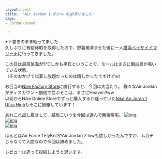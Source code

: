 ```yaml
---
layout: post
title:  "Air Jordan 1 Ultra High買いました"
tags:
- Jordan-Brand

---
```

※下書きのまま眠ってました...  
久しぶりに有給休暇を取得したので、野暮用済ませた後に一人[横浜ベイサイドマリーナ](http://ybmarina.com)に行ってきました。

この日は最高気温が5℃しかも平日ということで、モールはまさに閑古鳥が鳴いている状態。  
（そのおかげで試着し放題だったのは嬉しかったですけどw）

お目当の[Nike Factory Store](http://www.31op.com/yokohama/shop/yok21010.html)に直行すると、今回は大当たり。
様々なAir Jordanがディスカウント価格で並ぶそこは、まさにHeaven!!ww  
以前からNike Online Storeでずっと購入するか迷っていた[Nike Air Joran 1 Ultra High][UltraHigh]もそこに鎮座しています！

あれこれ試し履きして、結局こいつを今回は選んで無事帰宅。
[![img](https://watarusuzuki.github.io/assets/images/myshoes/IMG_0470.JPG)][UltraHigh]  
[![img](https://watarusuzuki.github.io/assets/images/myshoes/IMG_0471.JPG)][UltraHigh]  
[![img](https://watarusuzuki.github.io/assets/images/myshoes/IMG_0472.JPG)][UltraHigh]  

ほんとはAir Force 1 FlyKnitやAir Jordan 2 lowも欲しかったんですが、ムカデじゃなくて人間なので今回は諦めました。  

レビューは追って投稿しようと思います。

<!--
<table cellpadding="0" cellspacing="0" border="0" style=" border:1px solid #ccc; width:300px;"><tr style="border-style:none;"><td style="vertical-align:top; border-style:none; padding:10px; width:108px;"><a href="https://rpx.a8.net/svt/ejp?a8mat=2HSPW2+9XTJCI+2HOM+BWGDT&rakuten=y&a8ejpredirect=http%3A%2F%2Fhb.afl.rakuten.co.jp%2Fhgc%2Fg00q2mf4.2bo115e2.g00q2mf4.2bo12c7a%2Fa15082587770_2HSPW2_9XTJCI_2HOM_BWGDT%3Fpc%3Dhttp%253A%252F%252Fitem.rakuten.co.jp%252Flowtex%252F844700-132%252F%26m%3Dhttp%253A%252F%252Fm.rakuten.co.jp%252Flowtex%252Fi%252F10338776%252F" target="_blank" rel="nofollow"><img border="0" alt="" src="http://thumbnail.image.rakuten.co.jp/@0_mall/lowtex/cabinet/airjordan04/844700-132.jpg?_ex=128x128" /></a></td><td style="font-size:12px; vertical-align:middle; border-style:none; padding:10px;"><p style="padding:0; margin:0;"><a href="https://rpx.a8.net/svt/ejp?a8mat=2HSPW2+9XTJCI+2HOM+BWGDT&rakuten=y&a8ejpredirect=http%3A%2F%2Fhb.afl.rakuten.co.jp%2Fhgc%2Fg00q2mf4.2bo115e2.g00q2mf4.2bo12c7a%2Fa15082587770_2HSPW2_9XTJCI_2HOM_BWGDT%3Fpc%3Dhttp%253A%252F%252Fitem.rakuten.co.jp%252Flowtex%252F844700-132%252F%26m%3Dhttp%253A%252F%252Fm.rakuten.co.jp%252Flowtex%252Fi%252F10338776%252F" target="_blank" rel="nofollow">NIKE AIR JORDAN 1 RETRO ULTRA HIGH ナイキ エア ジョーダン 1 レトロ ウルトラ ハイ WHITE/GOLD/BLACK/PURE PLATINUM</a></p><p style="color:#666; margin-top:5px line-height:1.5;">価格:<span style="font-size:14px; color:#C00; font-weight:bold;">19,440円</span><br/><span style="font-size:10px; font-weight:normal;">(2017/5/3 17:53時点)</span><br/><span style="font-weight:bold;">感想(0件)</span></p></td></tr></table>
<img border="0" width="1" height="1" src="https://www17.a8.net/0.gif?a8mat=2HSPW2+9XTJCI+2HOM+BWGDT" alt="">

<table cellpadding="0" cellspacing="0" border="0" style=" border:1px solid #ccc; width:300px;"><tr style="border-style:none;"><td style="vertical-align:top; border-style:none; padding:10px; width:108px;"><a href="https://rpx.a8.net/svt/ejp?a8mat=2HSPW2+9XTJCI+2HOM+BWGDT&rakuten=y&a8ejpredirect=http%3A%2F%2Fhb.afl.rakuten.co.jp%2Fhgc%2Fg00s2xs4.2bo11ce5.g00s2xs4.2bo12a09%2Fa15082587770_2HSPW2_9XTJCI_2HOM_BWGDT%3Fpc%3Dhttp%253A%252F%252Fitem.rakuten.co.jp%252Fmegasports%252Fte106p44700001%252F%26m%3Dhttp%253A%252F%252Fm.rakuten.co.jp%252Fmegasports%252Fi%252F12110824%252F" target="_blank" rel="nofollow"><img border="0" alt="" src="http://thumbnail.image.rakuten.co.jp/@0_mall/megasports/cabinet/east2013/44700001-0.jpg?_ex=128x128" /></a></td><td style="font-size:12px; vertical-align:middle; border-style:none; padding:10px;"><p style="padding:0; margin:0;"><a href="https://rpx.a8.net/svt/ejp?a8mat=2HSPW2+9XTJCI+2HOM+BWGDT&rakuten=y&a8ejpredirect=http%3A%2F%2Fhb.afl.rakuten.co.jp%2Fhgc%2Fg00s2xs4.2bo11ce5.g00s2xs4.2bo12a09%2Fa15082587770_2HSPW2_9XTJCI_2HOM_BWGDT%3Fpc%3Dhttp%253A%252F%252Fitem.rakuten.co.jp%252Fmegasports%252Fte106p44700001%252F%26m%3Dhttp%253A%252F%252Fm.rakuten.co.jp%252Fmegasports%252Fi%252F12110824%252F" target="_blank" rel="nofollow">ジョーダン 靴 シューズ カジュアルスニーカー メンズ ブラック Jordan Jordan Retro 1 Ultra High - Men's - Black / Red</a></p><p style="color:#666; margin-top:5px line-height:1.5;">価格:<span style="font-size:14px; color:#C00; font-weight:bold;">17,280円</span><br/><span style="font-size:10px; font-weight:normal;">(2017/5/3 17:54時点)</span><br/><span style="font-weight:bold;">感想(0件)</span></p></td></tr></table>
<img border="0" width="1" height="1" src="https://www18.a8.net/0.gif?a8mat=2HSPW2+9XTJCI+2HOM+BWGDT" alt="">

<table cellpadding="0" cellspacing="0" border="0" style=" border:1px solid #ccc; width:300px;"><tr style="border-style:none;"><td style="vertical-align:top; border-style:none; padding:10px; width:108px;"><a href="https://rpx.a8.net/svt/ejp?a8mat=2HSPW2+9XTJCI+2HOM+BWGDT&rakuten=y&a8ejpredirect=http%3A%2F%2Fhb.afl.rakuten.co.jp%2Fhgc%2Fg00q3zj4.2bo11d0e.g00q3zj4.2bo1297f%2Fa15082587770_2HSPW2_9XTJCI_2HOM_BWGDT%3Fpc%3Dhttp%253A%252F%252Fitem.rakuten.co.jp%252Fmitasneakers%252Fmi161126-11%252F%26m%3Dhttp%253A%252F%252Fm.rakuten.co.jp%252Fmitasneakers%252Fi%252F10020491%252F" target="_blank" rel="nofollow"><img border="0" alt="" src="http://thumbnail.image.rakuten.co.jp/@0_mall/mitasneakers/cabinet/img42/mi161126-11-r1.jpg?_ex=128x128" /></a></td><td style="font-size:12px; vertical-align:middle; border-style:none; padding:10px;"><p style="padding:0; margin:0;"><a href="https://rpx.a8.net/svt/ejp?a8mat=2HSPW2+9XTJCI+2HOM+BWGDT&rakuten=y&a8ejpredirect=http%3A%2F%2Fhb.afl.rakuten.co.jp%2Fhgc%2Fg00q3zj4.2bo11d0e.g00q3zj4.2bo1297f%2Fa15082587770_2HSPW2_9XTJCI_2HOM_BWGDT%3Fpc%3Dhttp%253A%252F%252Fitem.rakuten.co.jp%252Fmitasneakers%252Fmi161126-11%252F%26m%3Dhttp%253A%252F%252Fm.rakuten.co.jp%252Fmitasneakers%252Fi%252F10020491%252F" target="_blank" rel="nofollow">NIKE [ナイキ エアジョーダン1レトロウルトラハイ スペースジャム マイケルジョーダン ジョーダンブランドリミテッドエディション]　AIR JORDAN I RETRO ULTRA HIGH "SPACE JAM" "MICHAEL JORDAN" "LIMITED EDITION for JORDAN BRAND"　BLK/BLU/WHT (844700-002)</a></p><p style="color:#666; margin-top:5px line-height:1.5;">価格:<span style="font-size:14px; color:#C00; font-weight:bold;">19,440円</span><br/><span style="font-size:10px; font-weight:normal;">(2017/5/3 17:58時点)</span><br/><span style="font-weight:bold;">感想(0件)</span></p></td></tr></table>
<img border="0" width="1" height="1" src="https://www16.a8.net/0.gif?a8mat=2HSPW2+9XTJCI+2HOM+BWGDT" alt="">
-->

[UltraHigh]: http://m.nike.com/jp/ja_jp/pd/%E3%82%A8%E3%82%A2-%E3%82%B8%E3%83%A7%E3%83%BC%E3%83%80%E3%83%B3-1-%E3%83%AC%E3%83%88%E3%83%AD-%E3%82%A6%E3%83%AB%E3%83%88%E3%83%A9-high-%E3%83%A1%E3%83%B3%E3%82%BA%E3%82%B7%E3%83%A5%E3%83%BC%E3%82%BA/pid-11056884/pgid-11795664

